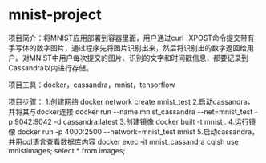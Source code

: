 # mnist-project

项目简介：将MNIST应用部署到容器里面，用户通过curl -XPOST命令提交带有手写体的数字图片，通过程序先将图片识别出来，然后将识别出的数字返回给用户。对MNIST中用户每次提交的图片、识别的文字和时间戳信息，都要记录到Cassandra以内进行存储。

项目工具：docker，cassandra，mnist，tensorflow

项目步骤：
1.创建网络
docker network create mnist_test
2.启动cassandra，并将其与docker连接
docker run --name mnist_cassandra --net=mnist_test -p 9042:9042 -d cassandra:latest
3.创建镜像
docker built -t mnist .
4.运行镜像
docker run -p 4000:2500 --network=mnist_test mnist
5.启动cassandra，并用cql语言查看数据库内容
docker exec -it mnist_cassandra cqlsh
use mnistimages;
select * from images;

